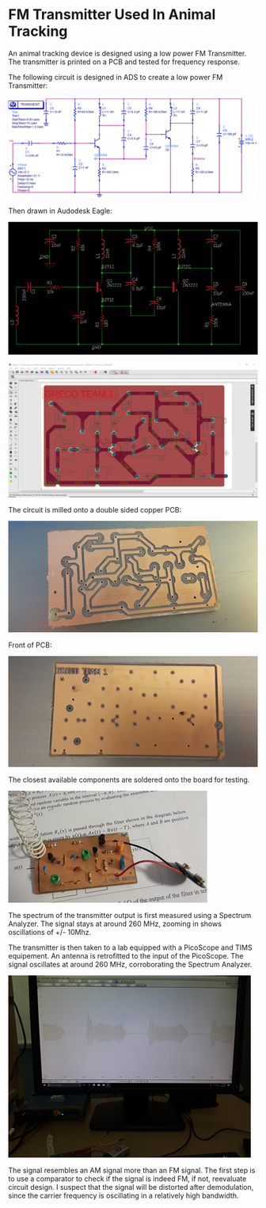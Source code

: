 # FM Transmitter Used In Animal Tracking
An animal tracking device is designed using a low power FM Transmitter. The transmitter is printed on a PCB
and tested for frequency response.

The following circuit is designed in ADS to create a low power FM Transmitter:

![alt text](https://github.com/Grecopintoanguita/School-Projects/blob/master/images/FMTransmitterCircuitADSIdeal.PNG "FM Transmitter Circuit on ADS")

Then drawn in Audodesk Eagle:

![alt text](https://github.com/Grecopintoanguita/School-Projects/blob/master/images/FMTransmitterCircuit.PNG "FM Transmitter Circuit on Eagle")

![alt text](https://github.com/Grecopintoanguita/School-Projects/blob/master/images/FMTransmitterEagle.PNG "FM Transmitter on Eagle")

The circuit is milled onto a double sided copper PCB:

![alt text](https://github.com/Grecopintoanguita/School-Projects/blob/master/images/FMTransmitterPCB.jpg "FM Transmitter PCB")

Front of PCB:

![alt text](https://github.com/Grecopintoanguita/School-Projects/blob/master/images/FMTransmitterPCBFront.jpg "PCB Front")

The closest available components are soldered onto the board for testing.

![alt text](https://github.com/Grecopintoanguita/School-Projects/blob/master/images/FMTransmitterPrototype.jpg "Low Power FM Transmitter")

The spectrum of the transmitter output is first measured using a Spectrum Analyzer.
The signal stays at around 260 MHz, zooming in shows oscillations of +/- 10Mhz.

The transmitter is then taken to a lab equipped with a PicoScope and TIMS equipement. 
An antenna is retrofitted to the input of the PicoScope.
The signal oscillates at around 260 MHz, corroborating the Spectrum Analyzer.

![alt text](https://github.com/Grecopintoanguita/School-Projects/blob/master/images/FMTransmitterFirstResults.jpg "First Results")

The signal resembles an AM signal more than an FM signal. The first step is to use a comparator to check if the
signal is indeed FM, if not, reevaluate circuit design.  I suspect that the signal will be distorted after 
demodulation, since the carrier frequency is oscillating in a relatively high bandwidth.

